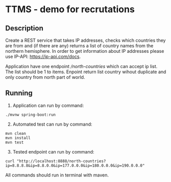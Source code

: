 # TTMS - demo for recrutations

## Description
Create a REST service that takes IP addresses, checks which countries they are from and (if there are any) returns a list of country names from the northern hemisphere.
In order to get information about IP addresses please use IP-API: https://ip-api.com/docs.

Application have one endpoint */north-countries* which can accept ip list. The list should be 1 to items. Enpoint return list country wihout duplicate and only country from north part of world.

## Running
1. Application can run by command: 

`./mvnw spring-boot:run`

2. Automated test can run by command:
```
mvn clean
mvn install
mvn test
```

3. Tested endpoint can run by command:

`curl "http://localhost:8888/north-countries?ip=8.8.8.8&ip=8.8.0.0&ip=177.0.0.0&ip=180.0.0.0&ip=190.0.0.0"`

All commands should run in terminal with maven.

